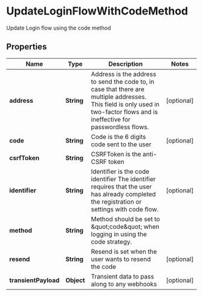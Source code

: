 

# UpdateLoginFlowWithCodeMethod

Update Login flow using the code method

## Properties

| Name | Type | Description | Notes |
|------------ | ------------- | ------------- | -------------|
|**address** | **String** | Address is the address to send the code to, in case that there are multiple addresses. This field is only used in two-factor flows and is ineffective for passwordless flows. |  [optional] |
|**code** | **String** | Code is the 6 digits code sent to the user |  [optional] |
|**csrfToken** | **String** | CSRFToken is the anti-CSRF token |  |
|**identifier** | **String** | Identifier is the code identifier The identifier requires that the user has already completed the registration or settings with code flow. |  [optional] |
|**method** | **String** | Method should be set to \&quot;code\&quot; when logging in using the code strategy. |  |
|**resend** | **String** | Resend is set when the user wants to resend the code |  [optional] |
|**transientPayload** | **Object** | Transient data to pass along to any webhooks |  [optional] |



